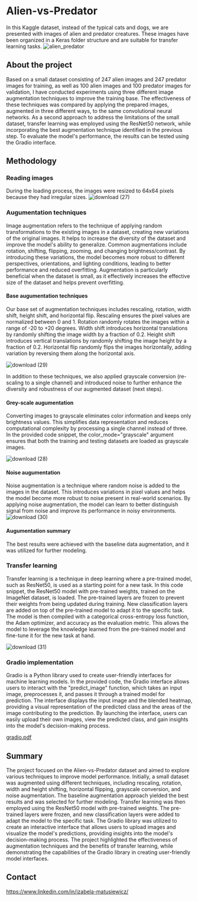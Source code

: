# Alien-vs-Predator
In this Kaggle dataset, instead of the typical cats and dogs, we are presented with images of alien and predator creatures. These images have been organized in a Keras folder structure and are suitable for transfer learning tasks.
![alien_predator](https://github.com/IzabelMatusiewicz/Alien-vs-Predator/assets/101067795/c5458a39-a12e-492c-ae1c-75ff96e2a9bd)

## About the project
Based on a small dataset consisting of 247 alien images and 247 predator images for training, as well as 100 alien images and 100 predator images for validation, I have conducted experiments using three different image augmentation techniques to improve the training base. The effectiveness of these techniques was compared by applying the prepared images, augmented in three different ways, to the same convolutional neural networks.
As a second approach to address the limitations of the small dataset, transfer learning was employed using the ResNet50 network, while incorporating the best augmentation technique identified in the previous step.
To evaluate the model's performance, the results can be tested using the Gradio interface.

## Methodology
### Reading images
During the loading process, the images were resized to 64x64 pixels because they had irregular sizes.
![download (27)](https://github.com/IzabelMatusiewicz/Alien-vs-Predator/assets/101067795/95d14408-9e94-4a0a-922e-5cb60b69463d)

### Augumentation techniques
Image augmentation refers to the technique of applying random transformations to the existing images in a dataset, creating new variations of the original images. It helps to increase the diversity of the dataset and improve the model's ability to generalize. Common augmentations include rotation, shifting, flipping, zooming, and changing brightness/contrast. By introducing these variations, the model becomes more robust to different perspectives, orientations, and lighting conditions, leading to better performance and reduced overfitting. Augmentation is particularly beneficial when the dataset is small, as it effectively increases the effective size of the dataset and helps prevent overfitting.

#### Base augumentation techniques
Our base set of augmentation techniques includes rescaling, rotation, width shift, height shift, and horizontal flip. 
Rescaling ensures the pixel values are normalized between 0 and 1. Rotation randomly rotates the images within a range of -20 to +20 degrees. Width shift introduces horizontal translations by randomly shifting the image width by a fraction of 0.2. Height shift introduces vertical translations by randomly shifting the image height by a fraction of 0.2. Horizontal flip randomly flips the images horizontally, adding variation by reversing them along the horizontal axis. 

![download (29)](https://github.com/IzabelMatusiewicz/Alien-vs-Predator/assets/101067795/6cc04fd9-9e95-4159-9ecb-85c99adaccd6)

In addition to these techniques, we also applied grayscale conversion (re-scaling to a single channel) and introduced noise to further enhance the diversity and robustness of our augmented dataset (next steps).

#### Grey-scale augumentation
Converting images to grayscale eliminates color information and keeps only brightness values. This simplifies data representation and reduces computational complexity by processing a single channel instead of three. In the provided code snippet, the color_mode="grayscale" argument ensures that both the training and testing datasets are loaded as grayscale images.

![download (28)](https://github.com/IzabelMatusiewicz/Alien-vs-Predator/assets/101067795/dac937b0-09b8-430b-b216-444db8e57c96)

#### Noise augumentation
Noise augmentation is a technique where random noise is added to the images in the dataset. This introduces variations in pixel values and helps the model become more robust to noise present in real-world scenarios. By applying noise augmentation, the model can learn to better distinguish signal from noise and improve its performance in noisy environments.
![download (30)](https://github.com/IzabelMatusiewicz/Alien-vs-Predator/assets/101067795/36209ea3-c409-4f9e-8676-cf1e4d09db28)

#### Augumentation summary
The best results were achieved with the baseline data augmentation, and it was utilized for further modeling.

### Transfer learning
Transfer learning is a technique in deep learning where a pre-trained model, such as ResNet50, is used as a starting point for a new task. In this code snippet, the ResNet50 model with pre-trained weights, trained on the ImageNet dataset, is loaded. The pre-trained layers are frozen to prevent their weights from being updated during training. New classification layers are added on top of the pre-trained model to adapt it to the specific task. The model is then compiled with a categorical cross-entropy loss function, the Adam optimizer, and accuracy as the evaluation metric. This allows the model to leverage the knowledge learned from the pre-trained model and fine-tune it for the new task at hand.

![download (31)](https://github.com/IzabelMatusiewicz/Alien-vs-Predator/assets/101067795/77f4b3b3-c999-44e9-bcaa-84601cce98bd)

### Gradio implementation
Gradio is a Python library used to create user-friendly interfaces for machine learning models. In the provided code, the Gradio interface allows users to interact with the "predict_image" function, which takes an input image, preprocesses it, and passes it through a trained model for prediction. The interface displays the input image and the blended heatmap, providing a visual representation of the predicted class and the areas of the image contributing to the prediction. By launching the interface, users can easily upload their own images, view the predicted class, and gain insights into the model's decision-making process.

[gradio.pdf](https://github.com/IzabelMatusiewicz/Alien-vs-Predator/files/11591149/gradio.pdf)

## Summary
The project focused on the Alien-vs-Predator dataset and aimed to explore various techniques to improve model performance. Initially, a small dataset was augmented using different techniques, including rescaling, rotation, width and height shifting, horizontal flipping, grayscale conversion, and noise augmentation. The baseline augmentation approach yielded the best results and was selected for further modeling. Transfer learning was then employed using the ResNet50 model with pre-trained weights. The pre-trained layers were frozen, and new classification layers were added to adapt the model to the specific task. The Gradio library was utilized to create an interactive interface that allows users to upload images and visualize the model's predictions, providing insights into the model's decision-making process. The project highlighted the effectiveness of augmentation techniques and the benefits of transfer learning, while demonstrating the capabilities of the Gradio library in creating user-friendly model interfaces.

## Contact
https://www.linkedin.com/in/izabela-matusiewicz/
